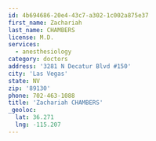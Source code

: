 ```yaml
---
id: 4b694686-20e4-43c7-a302-1c002a875e37
first_name: Zachariah
last_name: CHAMBERS
license: M.D.
services:
  - anesthesiology
category: doctors
address: '3281 N Decatur Blvd #150'
city: 'Las Vegas'
state: NV
zip: '89130'
phone: 702-463-1088
title: 'Zachariah CHAMBERS'
_geoloc:
  lat: 36.271
  lng: -115.207
---
```

